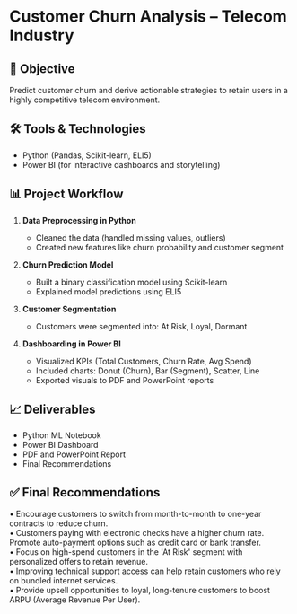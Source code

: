 # Customer Churn Analysis – Telecom Industry

## 📌 Objective
Predict customer churn and derive actionable strategies to retain users in a highly competitive telecom environment.

## 🛠️ Tools & Technologies
- Python (Pandas, Scikit-learn, ELI5)
- Power BI (for interactive dashboards and storytelling)

## 📊 Project Workflow

1. **Data Preprocessing in Python**
   - Cleaned the data (handled missing values, outliers)
   - Created new features like churn probability and customer segment

2. **Churn Prediction Model**
   - Built a binary classification model using Scikit-learn
   - Explained model predictions using ELI5

3. **Customer Segmentation**
   - Customers were segmented into: At Risk, Loyal, Dormant

4. **Dashboarding in Power BI**
   - Visualized KPIs (Total Customers, Churn Rate, Avg Spend)
   - Included charts: Donut (Churn), Bar (Segment), Scatter, Line
   - Exported visuals to PDF and PowerPoint reports

## 📈 Deliverables
- Python ML Notebook
- Power BI Dashboard
- PDF and PowerPoint Report
- Final Recommendations

## ✅ Final Recommendations

• Encourage customers to switch from month-to-month to one-year contracts to reduce churn.  
• Customers paying with electronic checks have a higher churn rate. Promote auto-payment options such as credit card or bank transfer.  
• Focus on high-spend customers in the 'At Risk' segment with personalized offers to retain revenue.  
• Improving technical support access can help retain customers who rely on bundled internet services.  
• Provide upsell opportunities to loyal, long-tenure customers to boost ARPU (Average Revenue Per User).  


